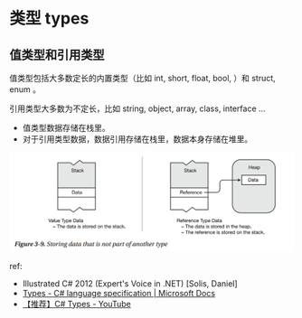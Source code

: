 # 类型 types

## 值类型和引用类型

值类型包括大多数定长的内置类型（比如 int, short, float, bool, ）和 struct, enum 。

引用类型大多数为不定长，比如 string, object, array, class, interface ...

* 值类型数据存储在栈里。
* 对于引用类型数据，数据引用存储在栈里，数据本身存储在堆里。

![storing_data_that_is_not_part_of_another_type](storing_data_that_is_not_part_of_another_type.png)

ref: 
* Illustrated C# 2012 (Expert's Voice in .NET) [Solis, Daniel]
* [Types - C# language specification | Microsoft Docs](https://docs.microsoft.com/en-us/dotnet/csharp/language-reference/language-specification/types#value-types)
* [【推荐】C# Types - YouTube](https://www.youtube.com/playlist?list=PLRwVmtr-pp07XP8UBiUJ0cyORVCmCgkdA)